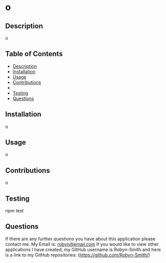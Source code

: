 # o


  ## Description
  o

  ## Table of Contents
  + [Description](#description)
  + [Installation](#installation)
  + [Usage](#usage)
  + [Contributions](#contributions)
  + 
  + [Testing](#tests)
  + [Questions](#questions)


  ## Installation
  o


  ## Usage
  o


  ## Contributions
  o


  ## Testing
  npm test


  


  ## Questions
  If there are any further questions you have about this application please contact me. 
  My Email is: robyn@email.com
  If you would like to view other applications I have created; my GitHub username is Robyn-Smith and here is a link to my GitHub repositories: (https://github.com/Robyn-Smith/)
